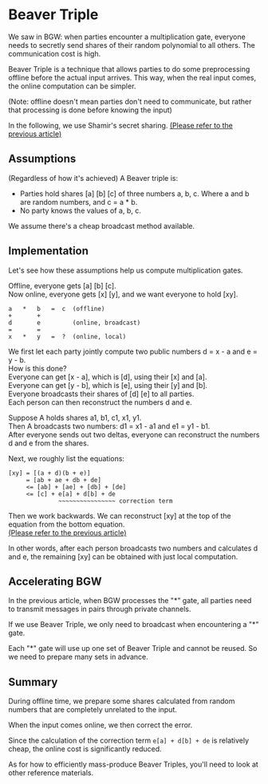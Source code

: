 # Beaver Triple

We saw in BGW: when parties encounter a multiplication gate, everyone needs to secretly send shares of their random polynomial to all others. The communication cost is high.

Beaver Triple is a technique that allows parties to do some preprocessing offline before the actual input arrives. This way, when the real input comes, the online computation can be simpler.

(Note: offline doesn't mean parties don't need to communicate, but rather that processing is done before knowing the input)

In the following, we use Shamir's secret sharing. [(Please refer to the previous article)](./Shamir-Secret-Sharing-en-US.md)

## Assumptions

(Regardless of how it's achieved) A Beaver triple is:
- Parties hold shares [a] [b] [c] of three numbers a, b, c. Where a and b are random numbers, and c = a * b.
- No party knows the values of a, b, c.

We assume there's a cheap broadcast method available.

## Implementation

Let's see how these assumptions help us compute multiplication gates.

Offline, everyone gets [a] [b] [c].<br>
Now online, everyone gets [x] [y], and we want everyone to hold [xy].

```
a   *   b   =  c  (offline)
+       +
d       e         (online, broadcast)
=       =
x   *   y   =  ?  (online, local)
```
We first let each party jointly compute two public numbers d = x - a and e = y - b.<br>
How is this done?<br>
Everyone can get [x - a], which is [d], using their [x] and [a].<br>
Everyone can get [y - b], which is [e], using their [y] and [b].<br>
Everyone broadcasts their shares of [d] [e] to all parties.<br>
Each person can then reconstruct the numbers d and e.

Suppose A holds shares a1, b1, c1, x1, y1.<br>
Then A broadcasts two numbers: d1 = x1 - a1 and e1 = y1 - b1.<br>
After everyone sends out two deltas, everyone can reconstruct the numbers d and e from the shares.

Next, we roughly list the equations:
```
[xy] = [(a + d)(b + e)]
     = [ab + ae + db + de]
     <= [ab] + [ae] + [db] + [de]
     <= [c] + e[a] + d[b] + de
              ~~~~~~~~~~~~~~~~ correction term
```
Then we work backwards. We can reconstruct [xy] at the top of the equation from the bottom equation.<br>
[(Please refer to the previous article)](./Shamir-Secret-Sharing-en-US.md#from-a-b-c-d-p-q-r-s-to-ap--bq--cr--ds)

In other words, after each person broadcasts two numbers and calculates d and e, the remaining [xy] can be obtained with just local computation.

## Accelerating BGW

In the previous article, when BGW processes the "*" gate, all parties need to transmit messages in pairs through private channels.

If we use Beaver Triple, we only need to broadcast when encountering a "*" gate.

Each "*" gate will use up one set of Beaver Triple and cannot be reused. So we need to prepare many sets in advance.

## Summary

During offline time, we prepare some shares calculated from random numbers that are completely unrelated to the input.

When the input comes online, we then correct the error.

Since the calculation of the correction term `e[a] + d[b] + de` is relatively cheap, the online cost is significantly reduced.

As for how to efficiently mass-produce Beaver Triples, you'll need to look at other reference materials.
